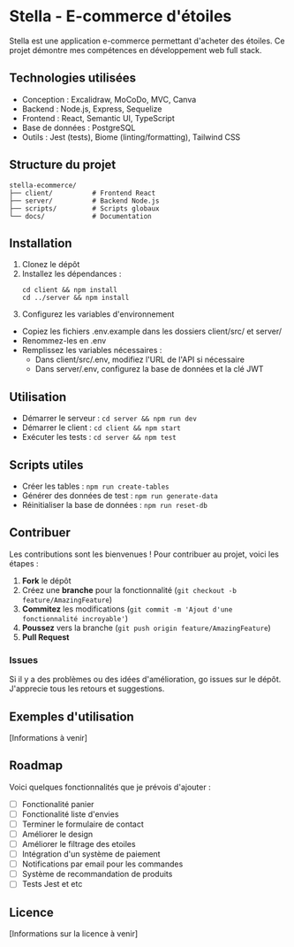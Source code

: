 # Stella - E-commerce d'étoiles

Stella est une application e-commerce permettant d'acheter des étoiles. Ce projet démontre mes compétences en développement web full stack.

## Technologies utilisées

- Conception : Excalidraw, MoCoDo, MVC, Canva
- Backend : Node.js, Express, Sequelize
- Frontend : React, Semantic UI, TypeScript
- Base de données : PostgreSQL
- Outils : Jest (tests), Biome (linting/formatting), Tailwind CSS

## Structure du projet

```
stella-ecommerce/
├── client/          # Frontend React
├── server/          # Backend Node.js
├── scripts/         # Scripts globaux
└── docs/            # Documentation
```

## Installation

1. Clonez le dépôt
2. Installez les dépendances :
   ```
   cd client && npm install
   cd ../server && npm install
   ```
3. Configurez les variables d'environnement
- Copiez les fichiers .env.example dans les dossiers client/src/ et server/
- Renommez-les en .env
- Remplissez les variables nécessaires :
  - Dans client/src/.env, modifiez l'URL de l'API si nécessaire
  - Dans server/.env, configurez la base de données et la clé JWT

## Utilisation

- Démarrer le serveur : `cd server && npm run dev`
- Démarrer le client : `cd client && npm start`
- Exécuter les tests : `cd server && npm test`

## Scripts utiles

- Créer les tables : `npm run create-tables`
- Générer des données de test : `npm run generate-data`
- Réinitialiser la base de données : `npm run reset-db`

## Contribuer

Les contributions sont les bienvenues ! Pour contribuer au projet, voici les étapes :

1. **Fork** le dépôt
2. Créez une **branche** pour la fonctionnalité (`git checkout -b feature/AmazingFeature`)
3. **Commitez** les modifications (`git commit -m 'Ajout d'une fonctionnalité incroyable'`)
4. **Poussez** vers la branche (`git push origin feature/AmazingFeature`)
5. **Pull Request**

### Issues
Si il y a des problèmes ou des idées d'amélioration, go issues sur le dépôt. J'apprecie tous les retours et suggestions.

## Exemples d'utilisation

[Informations à venir]

## Roadmap

Voici quelques fonctionnalités que je prévois d'ajouter :

- [ ] Fonctionalité panier
- [ ] Fonctionalité liste d'envies
- [ ] Terminer le formulaire de contact
- [ ] Améliorer le design
- [ ] Améliorer le filtrage des etoiles
- [ ] Intégration d'un système de paiement
- [ ] Notifications par email pour les commandes
- [ ] Système de recommandation de produits
- [ ] Tests Jest et etc

## Licence

[Informations sur la licence à venir]
